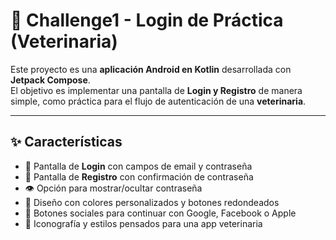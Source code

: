 # 🐾 Challenge1 - Login de Práctica (Veterinaria)

Este proyecto es una **aplicación Android en Kotlin** desarrollada con **Jetpack Compose**.  
El objetivo es implementar una pantalla de **Login y Registro** de manera simple, como práctica para el flujo de autenticación de una **veterinaria**.

---

## ✨ Características

- 📱 Pantalla de **Login** con campos de email y contraseña  
- 📝 Pantalla de **Registro** con confirmación de contraseña  
- 👁️ Opción para mostrar/ocultar contraseña  
- 🎨 Diseño con colores personalizados y botones redondeados  
- 🔗 Botones sociales para continuar con Google, Facebook o Apple  
- 🐶 Iconografía y estilos pensados para una app veterinaria  


